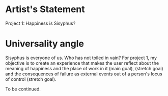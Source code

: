 # Artist's Statement

Project 1: Happiness is Sisyphus?

# Universality angle
Sisyphus is everyone of us. Who has not toiled in vain? For project 1, my objective is to create an experience that makes the user reflect about the meaning of happiness and the place of work in it (main goal), (stretch goal) and the consequences of failure as external events out of a person's locus of control (stretch goal).

To be continued.